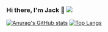 ### Hi there, I'm Jack 👋 ![](https://komarev.com/ghpvc/?username=jackperlo)
[![Anurag's GitHub stats](https://github-readme-stats.vercel.app/api?username=jackperlo&show_icons=true&count_private=true&theme=transparent&hide=issues,contribs)](https://github.com/jackperlo/)
[![Top Langs](https://github-readme-stats.vercel.app/api/top-langs/?username=jackperlo&theme=transparent&hide=html,MakeFile&layout=compact&langs_count=5)](https://github.com/jackperlo/)
<!--[![Readme Card](https://github-readme-stats.vercel.app/api/pin/?username=jackperlo&repo=bachelor-thesis&theme=transparent)](https://github.com/jackperlo/bachelor-thesis)
[![Readme Card](https://github-readme-stats.vercel.app/api/pin/?username=jackperlo&repo=rust_y_stuffs&theme=transparent)](https://github.com/jackperlo/rust_y_stuffs)
[![Readme Card](https://github-readme-stats.vercel.app/api/pin/?username=jackperlo&repo=al-got-rithms&theme=transparent)](https://github.com/jackperlo/al-got-rithms)
[![Readme Card](https://github-readme-stats.vercel.app/api/pin/?username=jackperlo&repo=ARM_assembler&theme=transparent)](https://github.com/jackperlo/ARM_assembler)
[![Readme Card](https://github-readme-stats.vercel.app/api/pin/?username=jackperlo&repo=Concurrent-Programming&theme=transparent)](https://github.com/jackperlo/Concurrent-Programming)
[![Readme Card](https://github-readme-stats.vercel.app/api/pin/?username=jackperlo&repo=full-stack-react-app&theme=transparent)](https://github.com/jackperlo/full-stack-react-app)
-->

<!--
**jackperlo/jackperlo** is a ✨ _special_ ✨ repository because its `README.md` (this file) appears on your GitHub profile.

Here are some ideas to get you started:

- 🔭 I’m currently working on ...
- 🌱 I’m currently learning ...
- 👯 I’m looking to collaborate on ...
- 🤔 I’m looking for help with ...
- 💬 Ask me about ...
- 📫 How to reach me: ...
- 😄 Pronouns: ...
- ⚡ Fun fact: ...
-->
